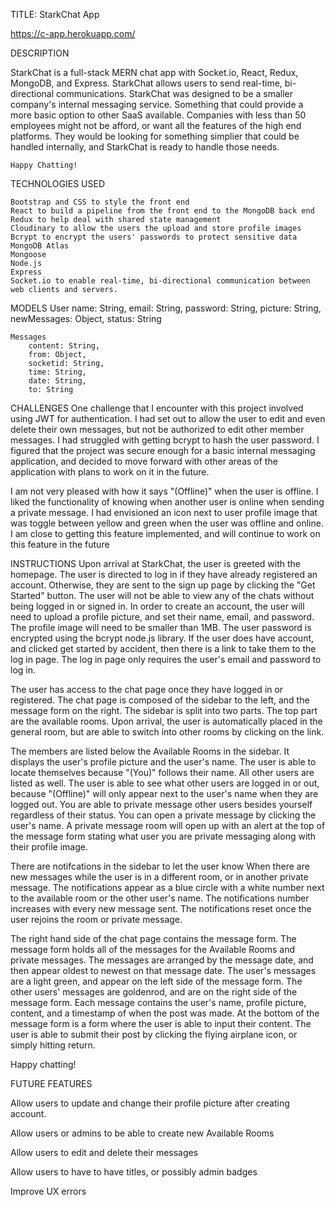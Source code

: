 TITLE: StarkChat App

https://c-app.herokuapp.com/

DESCRIPTION 

StarkChat is a full-stack MERN chat app with Socket.io, React, Redux, MongoDB, and Express. StarkChat allows users to send real-time, bi-directional communications. StarkChat was designed to be a smaller company's internal messaging service. Something that could provide a more basic option to other SaaS available. Companies with less than 50 employees might not be afford, or want all the features of the high end platforms. They would be looking for something simplier that could be handled internally, and StarkChat is ready to handle those needs. 

    Happy Chatting!

TECHNOLOGIES USED

    Bootstrap and CSS to style the front end 
    React to build a pipeline from the front end to the MongoDB back end  
    Redux to help deal with shared state management 
    Cloudinary to allow the users the upload and store profile images 
    Bcrypt to encrypt the users' passwords to protect sensitive data
    MongoDB Atlas 
    Mongoose 
    Node.js 
    Express
    Socket.io to enable real-time, bi-directional communication between web clients and servers. 


MODELS
    User 
        name: String,
        email: String,
        password: String,
        picture: String,
        newMessages: Object,
        status: String

    Messages
        content: String,
        from: Object,
        socketid: String,
        time: String, 
        date: String,
        to: String

CHALLENGES
    One challenge that I encounter with this project involved using JWT for authentication. I had set out to allow the user to edit and even delete their own messages, but not be authorized to edit other member messages. I had  struggled with getting bcrypt to hash the user password. I figured that the project was secure enough for a basic internal messaging application, and decided to move forward with other areas of the application with plans to work on it in the future. 

   I am not very pleased with how it says "(Offline)" when the user is offline. I liked the functionality of knowing when another user is online when sending a private message. I had envisioned an icon next to user profile image that was toggle between yellow and green when the user was offline and online. I am close to getting this feature implemented, and will continue to work on this feature in the future

INSTRUCTIONS
    Upon arrival at StarkChat, the user is greeted with the homepage. The user is directed to log in if they have already registered an account. Otherwise, they are sent to the sign up page by clicking the "Get Started" button. The user will not be able to view any of the chats without being logged in or signed in. In order to create an account, the user will need to upload a profile picture, and set their name, email, and password. The profile image will need to be smaller than 1MB. The user password is encrypted using the bcrypt node.js library. If the user does have account, and clicked get started by accident, then there is a link to take them to the log in page. The log in page only requires the user's email and password to log in. 

   The user has access to the chat page once they have logged in or registered. The chat page is composed of the sidebar to the left, and the message form on the right. The sidebar is split into two parts. The top part are the available rooms. Upon arrival, the user is automatically placed in the general room, but are able to switch into other rooms by clicking on the link. 

   The members are listed below the Available Rooms in the sidebar. It displays the user's profile picture and the user's name. The user is able to locate themselves because "(You)" follows their name. All other users are listed as well. The user is able to see what other users are logged in or out, because "(Offline)" will only appear next to the user's name when they are logged out. You are able to private message other users besides yourself regardless of their status. You can open a private message by clicking the user's name. A private message room will open up with an alert at the top of the message form stating what user you are private messaging along with their profile image. 

   There are notifcations in the sidebar to let the user know When there are new messages while the user is in a different room, or in another private message. The notifications appear as a blue circle with a white number next to the available room or the other user's name. The notifications number increases with every new message sent. The notifications reset once the user rejoins the room or private message.

   The right hand side of the chat page contains the message form. The message form holds all of the messages for the Available Rooms and private messages. The messages are arranged by the message date, and then appear oldest to newest on that message date. The user's messages are a light green, and appear on the left side of the message form. The other users' messages are goldenrod, and are on the right side of the message form. Each message contains the user's name, profile picture, content, and a timestamp of when the post was made. At the bottom of the message form is a form where the user is able to input their content. The user is able to submit their post by clicking the flying airplane icon, or simply hitting return. 

   Happy chatting! 

FUTURE FEATURES

   Allow users to update and change their profile picture after creating account. 

   Allow users or admins to be able to create new Available Rooms

   Allow users to edit and delete their messages

   Allow users to have to have titles, or possibly admin badges

   Improve UX errors 




